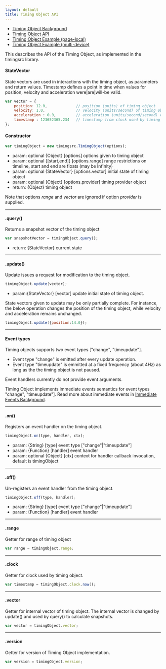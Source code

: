 ```yaml
---
layout: default
title: Timing Object API
---
```


- [Timing Object Background](background_timingobject.html)
- [Timing Object API](api_timingobject.html)
- [Timing Object Example (page-local)](exp_timingobject.html)
- [Timing Object Example (multi-device)](online_timingobject.html)

This describes the API of the Timing Object, as implemented in the timingsrc library.

#### StateVector

State vectors are used in interactions with the timing object, as parameters and return values. 
Timestamp defines a point in time when values for position, velocity and acceleration were|are|will-be valid. 

```javascript
var vector = {
	position: 12.0,             // position (units) of timing object
	velocity: 1.0,              // velocity (units/second) of timing object
	acceleration : 0.0, 		// acceleration (units/second/second) of timing object
	timestamp : 123652365.234   // timestamp from clock used by timing object (seconds)
};
```


#### Constructor

```javascript
var timingObject = new timingsrc.TimingObject(options);
```
- param: optional {Object} [options] options given to timing object
- param: optional {[start,end]} [options.range] range restrictions on timeline, start and end are floats (may be Infinity)
- param: optional {StateVector} [options.vector] initial state of timing object
- param: optional {Object} [options.provider] timing provider object
- return: {Object} timing object

Note that options *range* and *vector* are ignored if option *provider* is supplied.

---

#### .query()
Returns a snapshot vector of the timing object

```javascript
var snapshotVector = timingObject.query();
```

- return: {StateVector} current state

---

#### .update()
Update issues a request for modification to the timing object.


```javascript
timingObject.update(vector);
```
- param:{StateVector} [vector] update initial state of timing object. 

State vectors given to update may be only partially complete. For instance, the below operation changes
the position of the timing object, while velocity and acceleration remains unchanged.

```javascript
timingObject.update({position:14.0});
```

---

#### Event types
Timing objects supports two event types ["change", "timeupdate"].

- Event type "change" is emitted after every update operation. 
- Event type "timeupdate" is emmitted at a fixed frequency (about 4Hz) as long as the the timing object is not paused.

Event handlers currently do not provide event arguments.

Timing Object implements immediate events semantics for event types "change", "timeupdate"].
Read more about immediate events in [Immediate Events Background](background_eventing.html).


---

#### .on()
Registers an event handler on the timing object.

```javascript
timingObject.on(type, handler, ctx);
```

- param: {String} [type] event type ["change"|"timeupdate"]
- param: {Function} [handler] event handler
- param: optional {Object} [ctx] context for handler callback invocation, default is timingObject

---

#### .off()
Un-registers an event handler from the timing object.

```javascript
timingObject.off(type, handler);
```

- param: {String} [type] event type ["change"|"timeupdate"]
- param: {Function} [handler] event handler

---

#### .range
Getter for range of timing object

```javascript
var range = timingObject.range;
```

---

#### .clock
Getter for clock used by timing object.

```javascript
var timestamp = timingObject.clock.now();
```
---

#### .vector
Getter for internal vector of timing object. The internal vector is changed by update() and used by query() to calculate snapshots. 

```javascript
var vector = timingObject.vector;
```

---

#### .version
Getter for version of Timing Object implementation.

```javascript
var version = timingObject.version;
```